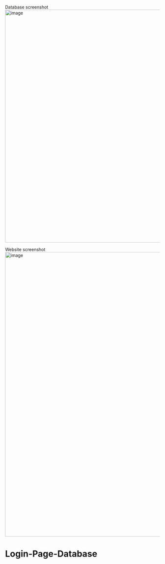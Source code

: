 Database screenshot
<img width="1918" height="757" alt="image" src="https://github.com/user-attachments/assets/1d517157-97a1-49a6-bf76-eb7a28ceef13" />


Website screenshot
<img width="1918" height="925" alt="image" src="https://github.com/user-attachments/assets/98cfcf39-6630-4faf-84db-2bbc81b4d276" />


# Login-Page-Database
